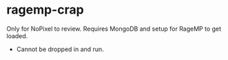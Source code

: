 # ragemp-crap

Only for NoPixel to review.
Requires MongoDB and setup for RageMP to get loaded.
 - Cannot be dropped in and run.